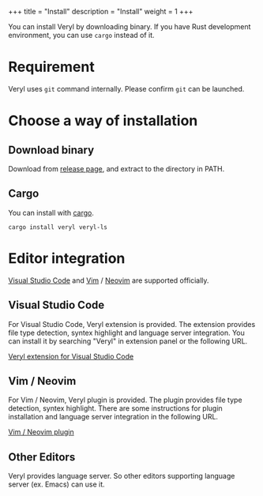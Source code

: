 +++
title = "Install"
description = "Install"
weight = 1
+++

You can install Veryl by downloading binary.
If you have Rust development environment, you can use `cargo` instead of it.

# Requirement

Veryl uses `git` command internally. Please confirm `git` can be launched.

# Choose a way of installation

## Download binary

Download from [release page](https://github.com/veryl-lang/veryl/releases/latest), and extract to the directory in PATH.

## Cargo

You can install with [cargo](https://crates.io/crates/veryl).

```
cargo install veryl veryl-ls
```

# Editor integration

[Visual Studio Code](https://azure.microsoft.com/ja-jp/products/visual-studio-code) and [Vim](https://github.com/vim/vim) / [Neovim](https://neovim.io) are supported officially.

## Visual Studio Code

For Visual Studio Code, Veryl extension is provided.
The extension provides file type detection, syntex highlight and language server integration.
You can install it by searching "Veryl" in extension panel or the following URL.

[Veryl extension for Visual Studio Code](https://marketplace.visualstudio.com/items?itemName=dalance.vscode-veryl)

## Vim / Neovim

For Vim / Neovim, Veryl plugin is provided.
The plugin provides file type detection, syntex highlight.
There are some instructions for plugin installation and language server integration in the following URL.

[Vim / Neovim plugin](https://github.com/veryl-lang/veryl.vim)

## Other Editors

Veryl provides language server. So other editors supporting language server (ex. Emacs) can use it.

